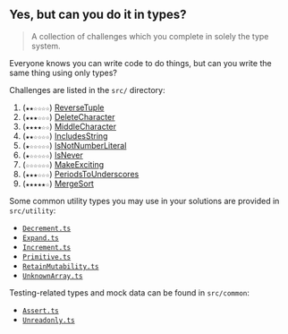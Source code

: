 <!-- DO NOT EDIT THIS FILE DIRECTLY - EDIT src/build/template.md INSTEAD -->

## Yes, but can you do it in types?

> A collection of challenges which you complete in solely the type system.

Everyone knows you can write code to do things, but can you write the same thing using only types?

Challenges are listed in the `src/` directory:

1. (`★★☆☆☆☆`) [ReverseTuple](./src/ReverseTuple.ts)
2. (`★★★☆☆☆`) [DeleteCharacter](./src/DeleteCharacter.ts)
3. (`★★★★☆☆`) [MiddleCharacter](./src/MiddleCharacter.ts)
4. (`★★☆☆☆☆`) [IncludesString](./src/IncludesString.ts)
5. (`★☆☆☆☆☆`) [IsNotNumberLiteral](./src/IsNotNumberLiteral.ts)
6. (`★☆☆☆☆☆`) [IsNever](./src/IsNever.ts)
7. (`☆☆☆☆☆☆`) [MakeExciting](./src/MakeExciting.ts)
8. (`★★★☆☆☆`) [PeriodsToUnderscores](./src/PeriodsToUnderscores.ts)
9. (`★★★★★☆`) [MergeSort](./src/MergeSort.ts)

Some common utility types you may use in your solutions are provided in `src/utility`:

- [`Decrement.ts`](./src/utility/Decrement.ts)
- [`Expand.ts`](./src/utility/Expand.ts)
- [`Increment.ts`](./src/utility/Increment.ts)
- [`Primitive.ts`](./src/utility/Primitive.ts)
- [`RetainMutability.ts`](./src/utility/RetainMutability.ts)
- [`UnknownArray.ts`](./src/utility/UnknownArray.ts)

Testing-related types and mock data can be found in `src/common`:

- [`Assert.ts`](./src/common/Assert.ts)
- [`Unreadonly.ts`](./src/common/Unreadonly.ts)
